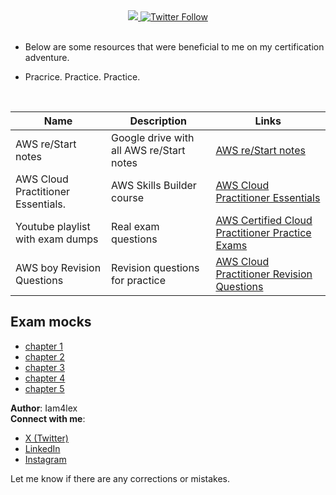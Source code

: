 <div align="center">
  <a class="header-badge" target="_blank" href="https://www.linkedin.com/in/Iam4lex/">
  <img src="https://img.shields.io/badge/style--5eba00.svg?label=LinkedIn&logo=linkedin&style=social">
  </a>
  <a class="header-badge" target="_blank" href="https://twitter.com/Iam4lex">
  <img alt="Twitter Follow" src="https://img.shields.io/twitter/follow/Iam4lex?style=social">
  </a>
</div>
<br>   

- Below are some resources that were beneficial to me on my certification adventure. 
    
- Pracrice. Practice. Practice. 
 
<br> 

| Name                                        | Description                              | Links                                            |
|-------------------------------------------------------|------------------------------------------|-----------------------------------------------------|
| AWS re/Start notes                    | Google drive with all AWS re/Start notes                | [AWS re/Start notes](https://drive.google.com/drive/folders/1pmouoY__6UDWhaeqVS7ApF2rbbnh1XPh?usp=sharing) |
| AWS Cloud Practitioner Essentials.                    | AWS Skills Builder course                | [AWS Cloud Practitioner Essentials](https://explore.skillbuilder.aws/learn/course/external/view/elearning/134/aws-cloud-practitioner-essentials)   |
| Youtube playlist with exam dumps | Real exam questions| [AWS Certified Cloud Practitioner Practice Exams](https://www.youtube.com/playlist?list=PL7GozF-qZ4KeQftuqU3yxvQ-f3eFNUiuJ) |
| AWS boy Revision Questions                            | Revision questions for practice          | [AWS Cloud Practitioner Revision Questions](https://www.awsboy.com/) |

## Exam mocks

- [chapter 1](https://github.com/scriptkiddieke/aws-certified/blob/main/Mock%20exams/exam1.md) 
- [chapter 2](https://github.com/scriptkiddieke/aws-certified/blob/main/Mock%20exams/exam2.md) 
- [chapter 3](https://github.com/scriptkiddieke/aws-certified/blob/main/Mock%20exams/exam3.md) 
- [chapter 4](https://github.com/scriptkiddieke/aws-certified/blob/main/Mock%20exams/exam4.md) 
- [chapter 5](https://github.com/scriptkiddieke/aws-certified/blob/main/Mock%20exams/exam5.md)  


**Author**: Iam4lex  
**Connect with me**:  
- [X (Twitter)](https://x.com/Iam4lex)  
- [LinkedIn](https://www.linkedin.com/in/iam4lex/)
- [Instagram](https://instagram.com/iqm4lex)

Let me know if there are any corrections or mistakes.
